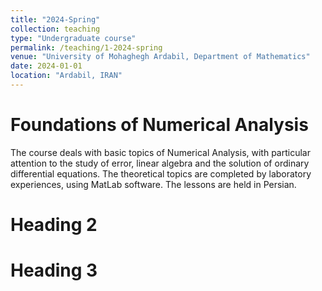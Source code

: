 ```yaml
---
title: "2024-Spring"
collection: teaching
type: "Undergraduate course"
permalink: /teaching/1-2024-spring
venue: "University of Mohaghegh Ardabil, Department of Mathematics"
date: 2024-01-01
location: "Ardabil, IRAN"
---
```


Foundations of Numerical Analysis
======
The course deals with basic topics of Numerical Analysis, with particular attention to the study of error, linear algebra and the solution of ordinary differential equations. The theoretical topics are completed by laboratory experiences, using MatLab software. The lessons are held in Persian.

Heading 2
======

Heading 3
======

